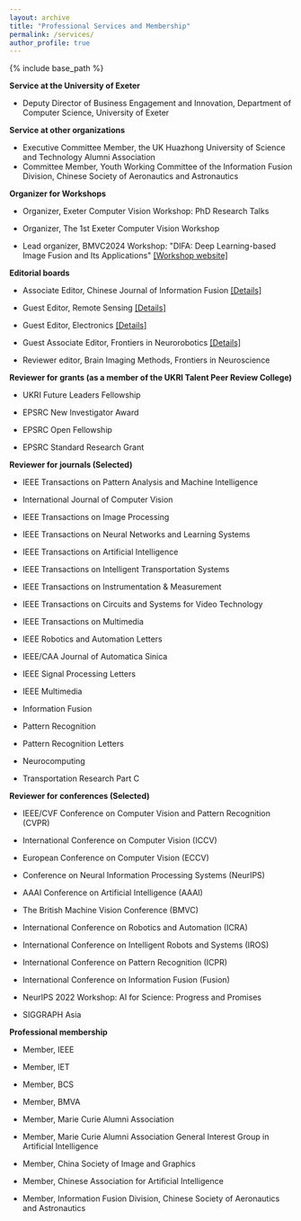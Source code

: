 ```yaml
---
layout: archive
title: "Professional Services and Membership"
permalink: /services/
author_profile: true
---
```

{% include base_path %}

**Service at the University of Exeter**

- Deputy Director of Business Engagement and Innovation, Department of Computer Science, University of Exeter

**Service at other organizations**

- Executive Committee Member, the UK Huazhong University of Science and Technology Alumni Association
- Committee Member, Youth Working Committee of the Information Fusion Division, Chinese Society of Aeronautics and Astronautics

**Organizer for Workshops**

- Organizer, Exeter Computer Vision Workshop: PhD Research Talks

- Organizer, The 1st Exeter Computer Vision Workshop

- Lead organizer, BMVC2024 Workshop: "DIFA: Deep Learning-based Image Fusion and Its Applications" [[Workshop website]](https://difa2024.github.io/)


**Editorial boards**

- Associate Editor, Chinese Journal of Information Fusion [[Details]](https://www.iece.org/journal/cjif)

- Guest Editor, Remote Sensing [[Details]](https://www.mdpi.com/journal/remotesensing/special_issues/T7010HP00E)

- Guest Editor, Electronics [[Details]](https://www.mdpi.com/journal/electronics/special_issues/48P302N872) 

- Guest Associate Editor, Frontiers in Neurorobotics [[Details]](https://www.frontiersin.org/research-topics/64494/multi-source-and-multi-domain-data-fusion-and-enhancement-methods-evaluation-and-applications)

- Reviewer editor, Brain Imaging Methods, Frontiers in Neuroscience


**Reviewer for grants (as a member of the UKRI Talent Peer Review College)**

- UKRI Future Leaders Fellowship

- EPSRC New Investigator Award

- EPSRC Open Fellowship

- EPSRC Standard Research Grant 


**Reviewer for journals (Selected)**

- IEEE Transactions on Pattern Analysis and Machine Intelligence

- International Journal of Computer Vision    

- IEEE Transactions on Image Processing

- IEEE Transactions on Neural Networks and Learning Systems

- IEEE Transactions on Artificial Intelligence

- IEEE Transactions on Intelligent Transportation Systems 

- IEEE Transactions on Instrumentation & Measurement

- IEEE Transactions on Circuits and Systems for Video Technology

- IEEE Transactions on Multimedia

- IEEE Robotics and Automation Letters

- IEEE/CAA Journal of Automatica Sinica

- IEEE Signal Processing Letters

- IEEE Multimedia 

- Information Fusion

- Pattern Recognition

- Pattern Recognition Letters

- Neurocomputing

- Transportation Research Part C


**Reviewer for conferences (Selected)**


- IEEE/CVF Conference on Computer Vision and Pattern Recognition (CVPR)

- International Conference on Computer Vision (ICCV) 

- European Conference on Computer Vision (ECCV) 

- Conference on Neural Information Processing Systems (NeurIPS) 

- AAAI Conference on Artificial Intelligence (AAAI)

- The British Machine Vision Conference (BMVC)

- International Conference on Robotics and Automation (ICRA) 

- International Conference on Intelligent Robots and Systems (IROS) 

- International Conference on Pattern Recognition (ICPR)

- International Conference on Information Fusion (Fusion)

- NeurIPS 2022 Workshop: AI for Science: Progress and Promises

- SIGGRAPH Asia

**Professional membership**

- Member, IEEE

- Member, IET

- Member, BCS

- Member, BMVA

- Member, Marie Curie Alumni Association

- Member, Marie Curie Alumni Association General Interest Group in Artificial Intelligence

- Member, China Society of Image and Graphics

- Member, Chinese Association for Artificial Intelligence

- Member, Information Fusion Division, Chinese Society of Aeronautics and Astronautics



